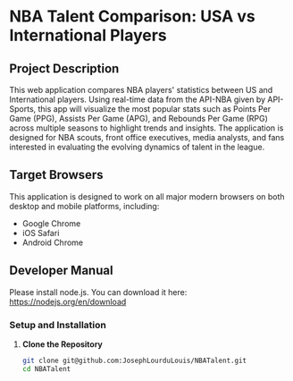 # NBA Talent Comparison: USA vs International Players

## Project Description

This web application compares NBA players' statistics between US and International players. Using real-time data from the API-NBA given by API-Sports, this app will visualize the most popular stats such as Points Per Game (PPG), Assists Per Game (APG), and Rebounds Per Game (RPG) across multiple seasons to highlight trends and insights. The application is designed for NBA scouts, front office executives, media analysts, and fans interested in evaluating the evolving dynamics of talent in the league.

## Target Browsers

This application is designed to work on all major modern browsers on both desktop and mobile platforms, including:
- Google Chrome
- iOS Safari
- Android Chrome

## Developer Manual

Please install node.js. You can download it here: https://nodejs.org/en/download

### Setup and Installation

1. **Clone the Repository**
   ```bash
   git clone git@github.com:JosephLourduLouis/NBATalent.git  
   cd NBATalent

